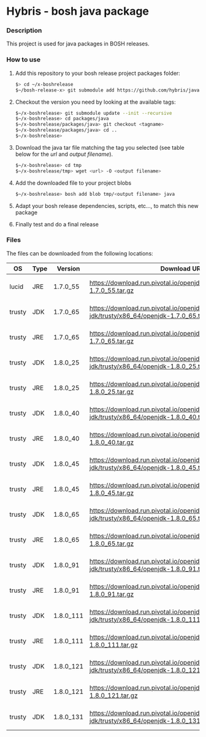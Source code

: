 # Hybris - bosh java package

### Description
This project is used for java packages in BOSH releases.

### How to use
1. Add this repository to your bosh release project packages folder:

   ```bash
   $> cd ~/x-boshrelease
   $~/bosh-release-x> git submodule add https://github.com/hybris/java-boshpackage packages/java
   ```
2. Checkout the version you need by looking at the available tags:

   ```bash
   $~/x-boshrelease> git submodule update --init --recursive
   $~/x-boshrelease> cd packages/java
   $~/x-boshrelease/packages/java> git checkout <tagname>
   $~/x-boshrelease/packages/java> cd ..
   $~/x-boshrelease>
   ```
3. Download the java tar file matching the tag you selected (see table below for the *url* and *output filename*).

   ```bash
   $~/x-boshrelease> cd tmp
   $~/x-boshrelease/tmp> wget <url> -O <output filename>
   ```
4. Add the downloaded file to your project blobs

   ```bash
   $~/x-boshrelease> bosh add blob tmp/<output filename> java
   ```
5. Adapt your bosh release dependencies, scripts, etc..., to match this new package
6. Finally test and do a final release

### Files
The files can be downloaded from the following locations:

| OS | Type | Version | Download URL | Output Filname |
| -------- | -------- | -------- | ------------ | -------- |
| lucid | JRE | 1.7.0_55 | https://download.run.pivotal.io/openjdk/lucid/x86_64/openjdk-1.7.0_55.tar.gz | openjdk-jre-lucid-1.7.0_55.tar.gz |
| trusty | JDK | 1.7.0_65 | https://download.run.pivotal.io/openjdk-jdk/trusty/x86_64/openjdk-1.7.0_65.tar.gz | openjdk-jdk-trusty-1.7.0_65.tar.gz |
| trusty | JRE | 1.7.0_65 | https://download.run.pivotal.io/openjdk/trusty/x86_64/openjdk-1.7.0_65.tar.gz | openjdk-jre-trusty-1.7.0_65.tar.gz |
| trusty | JDK | 1.8.0_25 | https://download.run.pivotal.io/openjdk-jdk/trusty/x86_64/openjdk-1.8.0_25.tar.gz | openjdk-jdk-trusty-1.8.0_25.tar.gz |
| trusty | JRE | 1.8.0_25 | https://download.run.pivotal.io/openjdk/trusty/x86_64/openjdk-1.8.0_25.tar.gz | openjdk-jre-trusty-1.8.0_25.tar.gz |
| trusty | JDK | 1.8.0_40 | https://download.run.pivotal.io/openjdk-jdk/trusty/x86_64/openjdk-1.8.0_40.tar.gz | openjdk-jdk-trusty-1.8.0_40.tar.gz |
| trusty | JRE | 1.8.0_40 | https://download.run.pivotal.io/openjdk/trusty/x86_64/openjdk-1.8.0_40.tar.gz | openjdk-jre-trusty-1.8.0_40.tar.gz |
| trusty | JDK | 1.8.0_45 | https://download.run.pivotal.io/openjdk-jdk/trusty/x86_64/openjdk-1.8.0_45.tar.gz | openjdk-jdk-trusty-1.8.0_45.tar.gz |
| trusty | JRE | 1.8.0_45 | https://download.run.pivotal.io/openjdk/trusty/x86_64/openjdk-1.8.0_45.tar.gz | openjdk-jre-trusty-1.8.0_45.tar.gz |
| trusty | JDK | 1.8.0_65 | https://download.run.pivotal.io/openjdk-jdk/trusty/x86_64/openjdk-1.8.0_65.tar.gz | openjdk-jdk-trusty-1.8.0_65.tar.gz |
| trusty | JRE | 1.8.0_65 | https://download.run.pivotal.io/openjdk/trusty/x86_64/openjdk-1.8.0_65.tar.gz | openjdk-jre-trusty-1.8.0_65.tar.gz |
| trusty | JDK | 1.8.0_91 | https://download.run.pivotal.io/openjdk-jdk/trusty/x86_64/openjdk-1.8.0_91.tar.gz | openjdk-jdk-trusty-1.8.0_91.tar.gz |
| trusty | JRE | 1.8.0_91 | https://download.run.pivotal.io/openjdk/trusty/x86_64/openjdk-1.8.0_91.tar.gz | openjdk-jre-trusty-1.8.0_91.tar.gz |
| trusty | JDK | 1.8.0_111 | https://download.run.pivotal.io/openjdk-jdk/trusty/x86_64/openjdk-1.8.0_111.tar.gz | openjdk-jdk-trusty-1.8.0_111.tar.gz |
| trusty | JRE | 1.8.0_111 | https://download.run.pivotal.io/openjdk/trusty/x86_64/openjdk-1.8.0_111.tar.gz | openjdk-jre-trusty-1.8.0_111.tar.gz |
| trusty | JDK | 1.8.0_121 | https://download.run.pivotal.io/openjdk-jdk/trusty/x86_64/openjdk-1.8.0_121.tar.gz | openjdk-jdk-trusty-1.8.0_121.tar.gz |
| trusty | JRE | 1.8.0_121 | https://download.run.pivotal.io/openjdk/trusty/x86_64/openjdk-1.8.0_121.tar.gz | openjdk-jre-trusty-1.8.0_121.tar.gz |
| trusty | JDK | 1.8.0_131 | https://download.run.pivotal.io/openjdk-jdk/trusty/x86_64/openjdk-1.8.0_131.tar.gz | openjdk-jdk-trusty-1.8.0_131.tar.gz |
